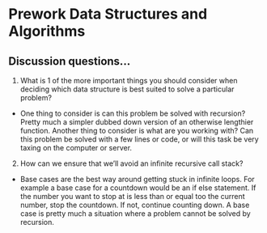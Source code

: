 # Prework Data Structures and Algorithms

## Discussion questions...

1. What is 1 of the more important things you should consider when deciding which data structure is best suited to solve a particular problem?

- One thing to consider is can this problem be solved with recursion? Pretty much a simpler dubbed down version of an otherwise lengthier function. Another thing to consider is what are you working with? Can this problem be solved with a few lines or code, or will this task be very taxing on the computer or server.

2. How can we ensure that we’ll avoid an infinite recursive call stack?

- Base cases are the best way around getting stuck in infinite loops. For example a base case for a countdown would be an if else statement. If the number you want to stop at is less than or equal too the current number, stop the countdown. If not, continue counting down. A base case is pretty much a situation where a problem cannot be solved by recursion.
